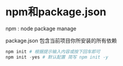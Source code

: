 # npm和package.json

npm : node package manage 

package.json 包含当前项目你所安装的所有依赖

```powershell
npm init # 根据提示输入内容或按下回车即可
npm init -yes # 默认配置 简写 npm init -y
```


